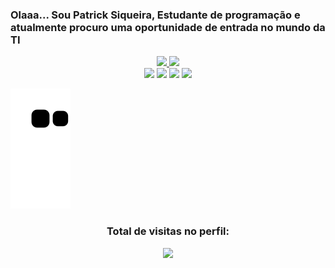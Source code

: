 ### Olaaa... Sou Patrick Siqueira, Estudante de programação e atualmente procuro uma oportunidade de entrada no mundo da TI
<div align="center">
  <a href="https://github.com/PatrickDSiqueira">
  <img height="180em" src="https://github-readme-stats.vercel.app/api?username=PatrickDSiqueira&show_icons=true&theme=midnight-purple&include_all_commits=true&count_private=true"/>
  <img height="180em" src="https://github-readme-stats.vercel.app/api/top-langs/?username=PatrickDSiqueira&layout=compact&langs_count=7&theme=midnight-purple"/>
</div>
<div align="center">
  <a href="https://instagram.com/guiaq_" target="_blank"><img src="https://img.shields.io/badge/-Instagram-%23E4405F?style=for-the-badge&logo=instagram&logoColor=white" target="_blank"></a>
 	 <a href="https://discord.gg/R8NaFWAs7H" target="_blank"><img src="https://img.shields.io/badge/Discord-7289DA?style=for-the-badge&logo=discord&logoColor=white" target="_blank"></a> 
  <a href = "mailto:guylhermesan52@gmail.com"><img src="https://img.shields.io/badge/-Gmail-%23333?style=for-the-badge&logo=gmail&logoColor=white" target="_blank"></a>
  <a href="https://www.linkedin.com/in/guilhermesaantos" target="_blank"><img src="https://img.shields.io/badge/-LinkedIn-%230077B5?style=for-the-badge&logo=linkedin&logoColor=white" target="_blank"></a> 
    
 </div>
   
![Snake animation](https://github.com/PatrickDSiqueira/PatrickDSiqueira/blob/output/github-contribution-grid-snake.svg)

    
  <h3><p align="center">Total de visitas no perfil:</p>
<p align="center">
    <img alingn="center" src="https://profile-counter.glitch.me/PatrickDSiqueira/count.svg"/>
</p>
